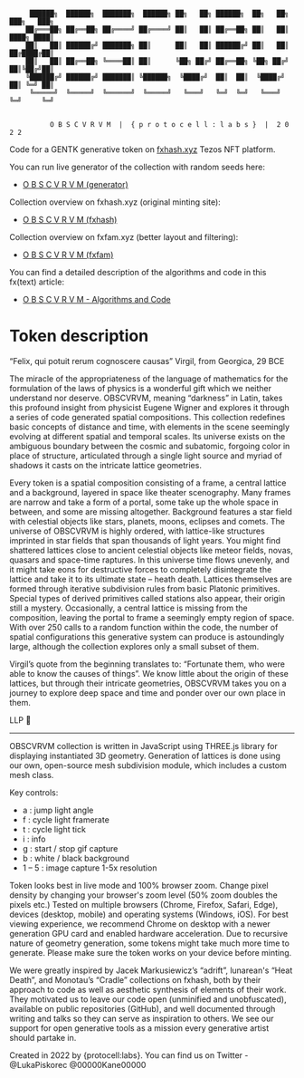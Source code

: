 ```

     ██████╗  ██████╗  ███████╗  ██████╗ ██╗   ██╗ ██████╗  ██╗   ██╗ ███╗   ███╗
    ██╔═══██╗ ██╔══██╗ ██╔════╝ ██╔════╝ ██║   ██║ ██╔══██╗ ██║   ██║ ████╗ ████║
    ██║   ██║ ██████╔╝ ███████╗ ██║      ██║   ██║ ██████╔╝ ██║   ██║ ██╔████╔██║
    ██║   ██║ ██╔══██╗ ╚════██║ ██║      ╚██╗ ██╔╝ ██╔══██╗ ╚██╗ ██╔╝ ██║╚██╔╝██║
    ╚██████╔╝ ██████╔╝ ███████║ ╚██████╗  ╚████╔╝  ██║  ██║  ╚████╔╝  ██║ ╚═╝ ██║
     ╚═════╝  ╚═════╝  ╚══════╝  ╚═════╝   ╚═══╝   ╚═╝  ╚═╝   ╚═══╝   ╚═╝     ╚═╝
                                            
     
          O B S C V R V M  |  { p r o t o c e l l : l a b s }  |  2 0 2 2       
```

Code for a GENTK generative token on [fxhash.xyz](https://www.fxhash.xyz/) Tezos NFT platform.

You can run live generator of the collection with random seeds here:
- [O B S C V R V M (generator)](https://protocell-labs.github.io/obscvrvm/)

Collection overview on fxhash.xyz (original minting site):
- [O B S C V R V M (fxhash)](https://www.fxhash.xyz/generative/slug/o-b-s-c-v-r-v-m)

Collection overview on fxfam.xyz (better layout and filtering):
- [O B S C V R V M (fxfam)](https://fxfam.xyz/22182)

You can find a detailed description of the algorithms and code in this fx(text) article:
- [O B S C V R V M - Algorithms and Code](https://www.fxhash.xyz/article/o-b-s-c-v-r-v-m-algorithms-and-code)

# Token description

“Felix, qui potuit rerum cognoscere causas”
Virgil, from Georgica, 29 BCE

The miracle of the appropriateness of the language of mathematics for the formulation of the laws of physics is a wonderful gift which we neither understand nor deserve. OBSCVRVM, meaning “darkness” in Latin, takes this profound insight from physicist Eugene Wigner and explores it through a series of code generated spatial compositions. This collection redefines basic concepts of distance and time, with elements in the scene seemingly evolving at different spatial and temporal scales. Its universe exists on the ambiguous boundary between the cosmic and subatomic, forgoing color in place of structure, articulated through a single light source and myriad of shadows it casts on the intricate lattice geometries.

Every token is a spatial composition consisting of a frame, a central lattice and a background, layered in space like theater scenography. Many frames are narrow and take a form of a portal, some take up the whole space in between, and some are missing altogether. Background features a star field with celestial objects like stars, planets, moons, eclipses and comets. The universe of OBSCVRVM is highly ordered, with lattice-like structures imprinted in star fields that span thousands of light years. You might find shattered lattices close to ancient celestial objects like meteor fields, novas, quasars and space-time raptures. In this universe time flows unevenly, and it might take eons for destructive forces to completely disintegrate the lattice and take it to its ultimate state – heath death. Lattices themselves are formed through iterative subdivision rules from basic Platonic primitives. Special types of derived primitives called stations also appear, their origin still a mystery. Occasionally, a central lattice is missing from the composition, leaving the portal to frame a seemingly empty region of space. With over 250 calls to a random function within the code, the number of spatial configurations this generative system can produce is astoundingly large, although the collection explores only a small subset of them.

Virgil’s quote from the beginning translates to: “Fortunate them, who were able to know the causes of things”. We know little about the origin of these lattices, but through their intricate geometries, OBSCVRVM takes you on a journey to explore deep space and time and ponder over our own place in them.

LLP 🖖

__________

OBSCVRVM collection is written in JavaScript using THREE.js library for displaying instantiated 3D geometry. Generation of lattices is done using our own, open-source mesh subdivision module, which includes a custom mesh class.

Key controls:

- a : jump light angle
- f : cycle light framerate
- t : cycle light tick
- i : info
- g : start / stop gif capture
- b : white / black background
- 1 – 5 : image capture 1-5x resolution

Token looks best in live mode and 100% browser zoom. Change pixel density by changing your browser's zoom level (50% zoom doubles the pixels etc.) Tested on multiple browsers (Chrome, Firefox, Safari, Edge), devices (desktop, mobile) and operating systems (Windows, iOS). For best viewing experience, we recommend Chrome on desktop with a newer generation GPU card and enabled hardware acceleration. Due to recursive nature of geometry generation, some tokens might take much more time to generate. Please make sure the token works on your device before minting.

We were greatly inspired by Jacek Markusiewicz’s “adrift”, lunarean's “Heat Death”, and Monotau’s “Cradle” collections on fxhash, both by their approach to code as well as aesthetic synthesis of elements of their work. They motivated us to leave our code open (unminified and unobfuscated), available on public repositories (GitHub), and well documented through writing and talks so they can serve as inspiration to others. We see our support for open generative tools as a mission every generative artist should partake in.

Created in 2022 by {protocell:labs}. You can find us on Twitter - @LukaPiskorec @00000Kane00000
